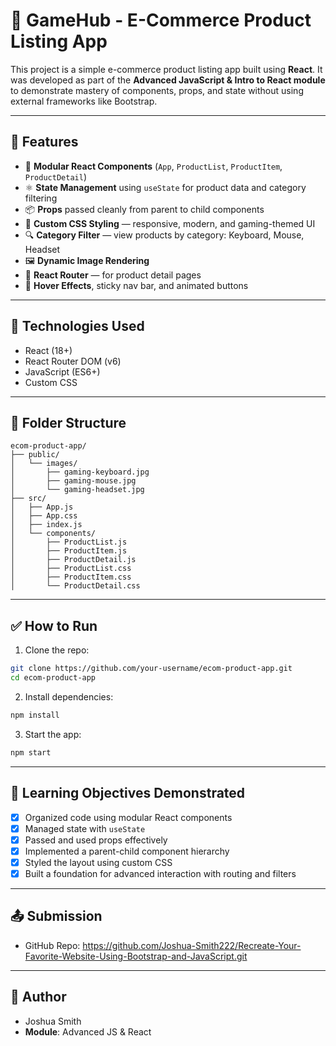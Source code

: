 # 🛒 GameHub - E-Commerce Product Listing App

This project is a simple e-commerce product listing app built using **React**. It was developed as part of the **Advanced JavaScript & Intro to React module** to demonstrate mastery of components, props, and state without using external frameworks like Bootstrap.

---

## 🌟 Features

- 🧱 **Modular React Components** (`App`, `ProductList`, `ProductItem`, `ProductDetail`)
- ⚛️ **State Management** using `useState` for product data and category filtering
- 📦 **Props** passed cleanly from parent to child components
- 🎨 **Custom CSS Styling** — responsive, modern, and gaming-themed UI
- 🔍 **Category Filter** — view products by category: Keyboard, Mouse, Headset
- 🖼️ **Dynamic Image Rendering**
- 🧭 **React Router** — for product detail pages
- 🧠 **Hover Effects**, sticky nav bar, and animated buttons

---

## 🚀 Technologies Used

- React (18+)
- React Router DOM (v6)
- JavaScript (ES6+)
- Custom CSS

---

## 📁 Folder Structure

```
ecom-product-app/
├── public/
│   └── images/
│       ├── gaming-keyboard.jpg
│       ├── gaming-mouse.jpg
│       └── gaming-headset.jpg
├── src/
│   ├── App.js
│   ├── App.css
│   ├── index.js
│   └── components/
│       ├── ProductList.js
│       ├── ProductItem.js
│       ├── ProductDetail.js
│       ├── ProductList.css
│       ├── ProductItem.css
│       └── ProductDetail.css
```

---



## ✅ How to Run

1. Clone the repo:

```bash
git clone https://github.com/your-username/ecom-product-app.git
cd ecom-product-app
```

2. Install dependencies:

```bash
npm install
```

3. Start the app:

```bash
npm start
```

---

## 🎯 Learning Objectives Demonstrated

- [x] Organized code using modular React components
- [x] Managed state with `useState`
- [x] Passed and used props effectively
- [x] Implemented a parent-child component hierarchy
- [x] Styled the layout using custom CSS
- [x] Built a foundation for advanced interaction with routing and filters

---

## 📤 Submission

- GitHub Repo: https://github.com/Joshua-Smith222/Recreate-Your-Favorite-Website-Using-Bootstrap-and-JavaScript.git
---

## 🧠 Author

- Joshua Smith
- **Module**: Advanced JS & React
